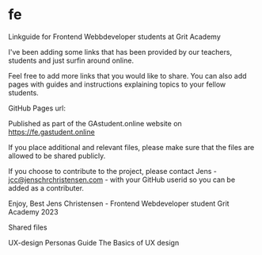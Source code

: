# fe
Linkguide for Frontend Webbdeveloper students at Grit Academy

I've been adding some links that has been provided by our teachers, students and just surfin around online.

Feel free to add more links that you would like to share. You can also add pages with guides and instructions explaining topics to your fellow students.

GitHub Pages url:

Published as part of the GAstudent.online website on https://fe.gastudent.online

If you place additional and relevant files, please make sure that the files are allowed to be shared publicly.

If you choose to contribute to the project, please contact Jens - jcc@jenschrchristensen.com - with your GitHub userid so you
can be added as a contributer.

Enjoy, Best Jens Christensen - Frontend Webdeveloper student Grit Academy 2023

Shared files

UX-design
Personas Guide
The Basics of UX design
